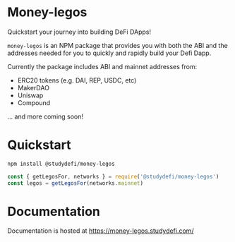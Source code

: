 # Money-legos

Quickstart your journey into building DeFi DApps!

`money-legos` is an NPM package that provides you with both the ABI and the addresses needed for you to quickly and rapidly build your Defi Dapp.

Currently the package includes ABI and mainnet addresses from:
- ERC20 tokens (e.g. DAI, REP, USDC, etc)
- MakerDAO
- Uniswap
- Compound

... and more coming soon!

# Quickstart
```bash
npm install @studydefi/money-legos
```

```javascript
const { getLegosFor, networks } = require('@studydefi/money-legos')
const legos = getLegosFor(networks.mainnet)
```

# Documentation
Documentation is hosted at https://money-legos.studydefi.com/